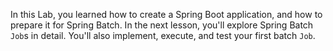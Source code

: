 In this Lab, you learned how to create a Spring Boot application, and how to prepare it for Spring Batch.
In the next lesson, you'll explore Spring Batch `Job`s in detail. You'll also implement, execute, and test your first batch `Job`.
